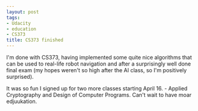 ```yaml
--- 
layout: post
tags: 
- Udacity
- education
- CS373
title: CS373 finished
---
```

I'm done with CS373, having implemented some quite nice algorithms that can be
used to real-life robot navigation and after a surprisingly well done final
exam (my hopes weren't so high after the AI class, so I'm positively
surprised).

It was so fun I signed up for two more classes starting April 16. - Applied
Cryptography and Design of Computer Programs. Can't wait to have moar
edjuukation.
